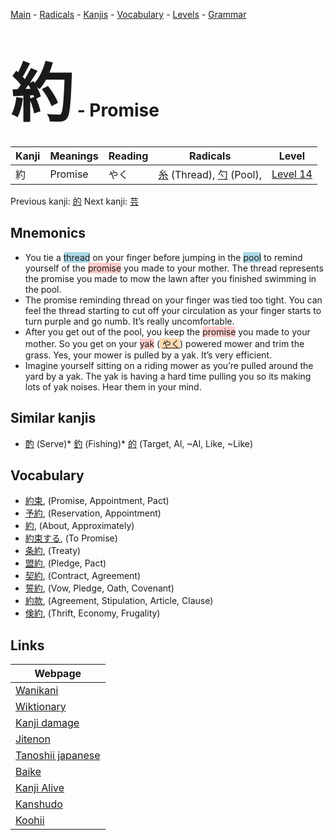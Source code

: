 <style> bigfont {font-size: 100px}</style>
[Main](../README.md) -
[Radicals](../radicals.md) -
[Kanjis](../kanjis.md) -
[Vocabulary](../vocabulary.md) -
[Levels](../levels.md) -
[Grammar](../grammar.md)
# <bigfont> 約</bigfont> - Promise 

| Kanji | Meanings | Reading | Radicals | Level |
| --- | --- | --- | --- | --- |
| 約 | Promise | やく | [糸](../radicals/糸.md) (Thread), [勺](../radicals/勺.md) (Pool),  | [Level 14](../levels/wk_level14.md) |

Previous kanji: [的](的.md) Next kanji: [芸](芸.md) 

## Mnemonics
 * You tie a <span style="background-color:#ADD8E6"> thread</span> on your finger before jumping in the <span style="background-color:#ADD8E6"> pool</span> to remind yourself of the <span style="background-color:#ffcccb"> promise</span> you made to your mother. The thread represents the promise you made to mow the lawn after you finished swimming in the pool.
* The promise reminding thread on your finger was tied too tight. You can feel the thread starting to cut off your circulation as your finger starts to turn purple and go numb. It’s really uncomfortable.
* After you get out of the pool, you keep the <span style="background-color:#ffcccb"> promise</span> you made to your mother. So you get on your <span style="background-color:#ffcccb"> yak</span> (<span style="background-color:#fed8b1"> [やく](https://jisho.org/search/やく)</span>) powered mower and trim the grass. Yes, your mower is pulled by a yak. It’s very efficient.
* Imagine yourself sitting on a riding mower as you’re pulled around the yard by a yak. The yak is having a hard time pulling you so its making lots of yak noises. Hear them in your mind.


## Similar kanjis
 * [酌](酌.md) (Serve)* [釣](釣.md) (Fishing)* [的](的.md) (Target, Al, ~Al, Like, ~Like)


## Vocabulary
 * [約束](../vocabulary/約.md), (Promise, Appointment, Pact)
* [予約](../vocabulary/約.md), (Reservation, Appointment)
* [約](../vocabulary/約.md), (About, Approximately)
* [約束する](../vocabulary/約.md), (To Promise)
* [条約](../vocabulary/約.md), (Treaty)
* [盟約](../vocabulary/約.md), (Pledge, Pact)
* [契約](../vocabulary/約.md), (Contract, Agreement)
* [誓約](../vocabulary/約.md), (Vow, Pledge, Oath, Covenant)
* [約款](../vocabulary/約.md), (Agreement, Stipulation, Article, Clause)
* [倹約](../vocabulary/約.md), (Thrift, Economy, Frugality)



## Links 

| Webpage |
| --- |
| [Wanikani          ](https://www.wanikani.com/kanji/約) |
| [Wiktionary        ](https://en.wiktionary.org/wiki/約) |
| [Kanji damage      ](http://www.kanjidamage.com/kanji/search?utf8=✓&q=約) |
| [Jitenon           ](https://jitenon.com/kanji/約) |
| [Tanoshii japanese ](https://www.tanoshiijapanese.com/dictionary/kanji.cfm?k=約) |
| [Baike             ](https://baike.baidu.com/item/約) |
| [Kanji Alive       ](https://app.kanjialive.com/約) |
| [Kanshudo          ](https://www.kanshudo.com/searchmn?q=約) |
| [Koohii            ](https://kanji.koohii.com/study/kanji/約) |
